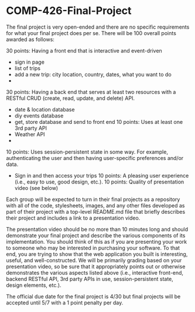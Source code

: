# COMP-426-Final-Project

The final project is very open-ended and there are no specific requirements for what your final project does per se. There will be 100 overall points awarded as follows:

30 points: Having a front end that is interactive and event-driven
- sign in page
- list of trips
- add a new trip: city location, country, dates, what you want to do 
- 
30 points: Having a back end that serves at least two resources with a RESTful CRUD (create, read, update, and delete) API.
- date & location database
- diy events database
- get, store database and send to front end
10 points: Uses at least one 3rd party API
- Weather API
- 
10 points: Uses session-persistent state in some way.
For example, authenticating the user and then having user-specific preferences and/or data.
- Sign in and then access your trips
10 points: A pleasing user experience (i.e., easy to use, good design, etc.).
10 points: Quality of presentation video (see below)

Each group will be expected to turn in their final projects as a repository with all of the code, stylesheets, images, and any other files developed as part of their project with a top-level README.md file that briefly describes their project and includes a link to a presentation video.

The presentation video should be no more than 10 minutes long and should demonstrate your final project and describe the various components of its implementation. You should think of this as if you are presenting your work to someone who may be interested in purchasing your software. To that end, you are trying to show that the web application you built is interesting, useful, and well-constructed. We will be primarily grading based on your presentation video, so be sure that it appropriately points out or otherwise demonstrates the various aspects listed above (i.e., interactive front-end, backend RESTful API, 3rd party APIs in use, session-persistent state, design elements, etc.).

The official due date for the final project is 4/30 but final projects will be accepted until 5/7 with a 1 point penalty per day.
